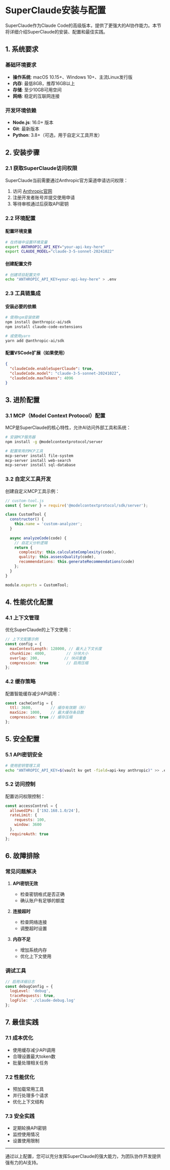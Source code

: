 # SuperClaude安装与配置

SuperClaude作为Claude Code的高级版本，提供了更强大的AI协作能力。本节将详细介绍SuperClaude的安装、配置和最佳实践。

## 1. 系统要求

### 基础环境要求
- **操作系统**: macOS 10.15+、Windows 10+、主流Linux发行版
- **内存**: 最低8GB，推荐16GB以上
- **存储**: 至少10GB可用空间
- **网络**: 稳定的互联网连接

### 开发环境依赖
- **Node.js**: 16.0+ 版本
- **Git**: 最新版本
- **Python**: 3.8+（可选，用于自定义工具开发）

## 2. 安装步骤

### 2.1 获取SuperClaude访问权限

SuperClaude当前需要通过Anthropic官方渠道申请访问权限：

1. 访问 [Anthropic官网](https://www.anthropic.com)
2. 注册开发者账号并提交使用申请
3. 等待审核通过后获取API密钥

### 2.2 环境配置

#### 配置环境变量
```bash
# 在终端中设置环境变量
export ANTHROPIC_API_KEY="your-api-key-here"
export CLAUDE_MODEL="claude-3-5-sonnet-20241022"
```

#### 创建配置文件
```bash
# 创建项目配置文件
echo "ANTHROPIC_API_KEY=your-api-key-here" > .env
```

### 2.3 工具链集成

#### 安装必要的依赖
```bash
# 使用npm安装依赖
npm install @anthropic-ai/sdk
npm install claude-code-extensions

# 或使用yarn
yarn add @anthropic-ai/sdk
```

#### 配置VSCode扩展（如果使用）
```json
{
  "claudeCode.enableSuperClaude": true,
  "claudeCode.model": "claude-3-5-sonnet-20241022",
  "claudeCode.maxTokens": 4096
}
```

## 3. 进阶配置

### 3.1 MCP（Model Context Protocol）配置

MCP是SuperClaude的核心特性，允许AI访问外部工具和系统：

```bash
# 安装MCP服务器
npm install -g @modelcontextprotocol/server

# 配置常用的MCP工具
mcp-server install file-system
mcp-server install web-search
mcp-server install sql-database
```

### 3.2 自定义工具开发

创建自定义MCP工具示例：

```javascript
// custom-tool.js
const { Server } = require('@modelcontextprotocol/sdk/server');

class CustomTool {
  constructor() {
    this.name = 'custom-analyzer';
  }
  
  async analyzeCode(code) {
    // 自定义分析逻辑
    return {
      complexity: this.calculateComplexity(code),
      quality: this.assessQuality(code),
      recommendations: this.generateRecommendations(code)
    };
  }
}

module.exports = CustomTool;
```

## 4. 性能优化配置

### 4.1 上下文管理

优化SuperClaude的上下文使用：

```javascript
// 上下文配置示例
const config = {
  maxContextLength: 128000, // 最大上下文长度
  chunkSize: 4000,         // 分块大小
  overlap: 200,           // 块间重叠
  compression: true        // 启用压缩
};
```

### 4.2 缓存策略

配置智能缓存减少API调用：

```javascript
const cacheConfig = {
  ttl: 3600,        // 缓存有效期（秒）
  maxSize: 1000,    // 最大缓存条目数
  compression: true // 缓存压缩
};
```

## 5. 安全配置

### 5.1 API密钥安全

```bash
# 使用密钥管理工具
echo "ANTHROPIC_API_KEY=$(vault kv get -field=api-key anthropic)" >> .env
```

### 5.2 访问控制

配置访问权限控制：

```javascript
const accessControl = {
  allowedIPs: ['192.168.1.0/24'],
  rateLimit: {
    requests: 100,
    window: 3600
  },
  requireAuth: true
};
```

## 6. 故障排除

### 常见问题解决

1. **API密钥无效**
   - 检查密钥格式是否正确
   - 确认账户有足够的额度

2. **连接超时**
   - 检查网络连接
   - 调整超时设置

3. **内存不足**
   - 增加系统内存
   - 优化上下文使用

### 调试工具

```javascript
// 启用详细日志
const debugConfig = {
  logLevel: 'debug',
  traceRequests: true,
  logFile: './claude-debug.log'
};
```

## 7. 最佳实践

### 7.1 成本优化
- 使用缓存减少API调用
- 合理设置最大token数
- 批量处理相关任务

### 7.2 性能优化
- 预加载常用工具
- 并行处理多个请求
- 优化上下文结构

### 7.3 安全实践
- 定期轮换API密钥
- 监控使用情况
- 设置使用限制

---

通过以上配置，您可以充分发挥SuperClaude的强大能力，为团队协作开发提供强有力的AI支持。